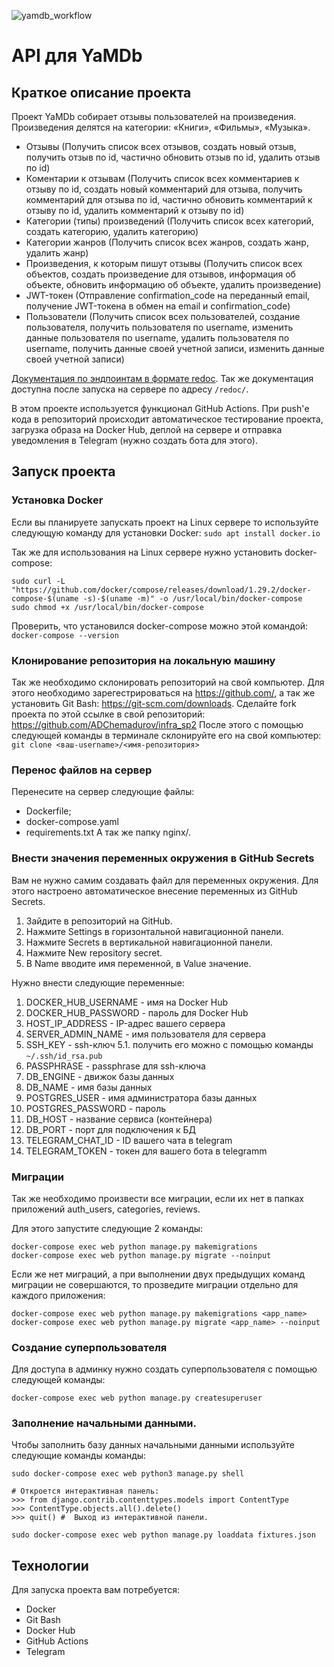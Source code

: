 ![yamdb_workflow](https://github.com/ADChemadurov/yamdb_final/actions/workflows/yamdb_workflow.yml/badge.svg)

# API для YaMDb

## Краткое описание проекта

Проект YaMDb собирает отзывы пользователей на произведения.
Произведения делятся на категории: «Книги», «Фильмы», «Музыка».

- Отзывы (Получить список всех отзывов, создать новый отзыв, получить отзыв по id, частично обновить отзыв по id, удалить отзыв по id)
- Коментарии к отзывам (Получить список всех комментариев к отзыву по id, создать новый комментарий для отзыва, получить комментарий для отзыва по id, частично обновить комментарий к отзыву по id, удалить комментарий к отзыву по id)
- Категории (типы) произведений (Получить список всех категорий, создать категорию, удалить категорию)
- Категории жанров (Получить список всех жанров, создать жанр, удалить жанр)
- Произведения, к которым пишут отзывы (Получить список всех объектов, создать произведение для отзывов, информация об объекте, обновить информацию об объекте, удалить произведение)
- JWT-токен (Отправление confirmation_code на переданный email, получение JWT-токена в обмен на email и confirmation_code)
- Пользователи (Получить список всех пользователей, создание пользователя, получить пользователя по username, изменить данные пользователя по username, удалить пользователя по username, получить данные своей учетной записи, изменить данные своей учетной записи)

[Документация по эндпоинтам в формате redoc](https://github.com/ADChemadurov/yamdb_final/blob/9be57a10dc757ce626a607e75d183690c841add7/templates/redoc.html). Так же документация доступна после запуска на сервере по адресу ```/redoc/```.

В этом проекте используется функционал GitHub Actions. При push'е
кода в репозиторий происходит автоматическое тестирование проекта,
загрузка образа на Docker Hub, деплой на сервере и отправка уведомления
в Telegram (нужно создать бота для этого).

## Запуск проекта

### Установка Docker

Если вы планируете запускать проект на Linux сервере то используйте следующую
команду для установки Docker:
```sudo apt install docker.io```

Так же для использования на Linux сервере нужно установить docker-compose:
```
sudo curl -L "https://github.com/docker/compose/releases/download/1.29.2/docker-compose-$(uname -s)-$(uname -m)" -o /usr/local/bin/docker-compose
sudo chmod +x /usr/local/bin/docker-compose
```

Проверить, что установился docker-compose можно этой командой:
```docker-compose --version```

### Клонирование репозитория на локальную машину

Так же необходимо склонировать репозиторий на свой компьютер.
Для этого необходимо зарегестрироваться на https://github.com/,
а так же установить Git Bash: https://git-scm.com/downloads.
Cделайте fork проекта по этой ссылке в свой репозиторий:
https://github.com/ADChemadurov/infra_sp2
После этого с помощью следующей команды в терминале склонируйте
его на свой компьютер: ```git clone <ваш-username>/<имя-репозитория>```

### Перенос файлов на сервер

Перенесите на сервер следующие файлы:
- Dockerfile;
- docker-compose.yaml
- requirements.txt
А так же папку nginx/.

### Внести значения переменных окружения в GitHub Secrets
Вам не нужно самим создавать файл для переменных окружения.
Для этого настроено автоматическое внесение переменных из GitHub Secrets.
1. Зайдите в репозиторий на GitHub.
2. Нажмите Settings в горизонтальной навигационной панели.
3. Нажмите Secrets в вертикальной навигационной панели.
4. Нажмите New repository secret.
5. В Name вводите имя переменной, в Value значение.

Нужно внести следующие переменные:
1. DOCKER_HUB_USERNAME - имя на Docker Hub
2. DOCKER_HUB_PASSWORD - пароль для Docker Hub
3. HOST_IP_ADDRESS - IP-адрес вашего сервера
4. SERVER_ADMIN_NAME - имя пользователя для сервера
5. SSH_KEY - ssh-ключ
    5.1. получить его можно с помощью команды ```~/.ssh/id_rsa.pub```
6. PASSPHRASE - passphrase для ssh-ключа
7. DB_ENGINE - движок базы данных
8. DB_NAME - имя базы данных
9. POSTGRES_USER - имя администратора базы данных
10. POSTGRES_PASSWORD - пароль
11. DB_HOST - название сервиса (контейнера)
12. DB_PORT - порт для подключения к БД
13. TELEGRAM_CHAT_ID - ID вашего чата в telegram
14. TELEGRAM_TOKEN - токен для вашего бота в telegramm

### Миграции

Так же необходимо произвести все миграции, если их нет в папках
приложений auth_users, categories, reviews.

Для этого запустите следующие 2 команды:
```
docker-compose exec web python manage.py makemigrations
docker-compose exec web python manage.py migrate --noinput
```

Если же нет миграций, а при выполнении двух предыдущих команд
миграции не совершаются, то прозведите миграции отдельно для
каждого приложения:
```
docker-compose exec web python manage.py makemigrations <app_name>
docker-compose exec web python manage.py migrate <app_name> --noinput
```


### Создание суперпользователя

Для доступа в админку нужно создать суперпользователя
с помощью следующей команды:
```
docker-compose exec web python manage.py createsuperuser
```

### Заполнение начальными данными.

Чтобы заполнить базу данных начальными данными используйте
следующие команды команды:
```
sudo docker-compose exec web python3 manage.py shell

# Откроется интерактивная панель:
>>> from django.contrib.contenttypes.models import ContentType
>>> ContentType.objects.all().delete()
>>> quit() #  Выход из интерактивной панели.

sudo docker-compose exec web python manage.py loaddata fixtures.json
```


## Технологии

Для запуска проекта вам потребуется:
- Docker
- Git Bash
- Docker Hub
- GitHub Actions
- Telegram
